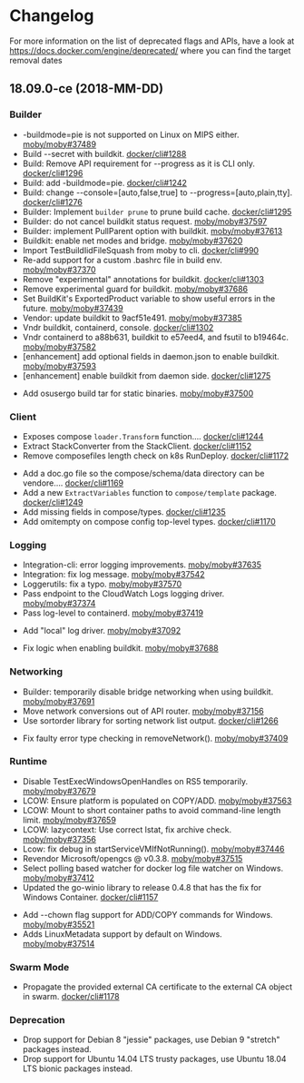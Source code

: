 # Changelog

For more information on the list of deprecated flags and APIs, have a look at
https://docs.docker.com/engine/deprecated/ where you can find the target removal dates

## 18.09.0-ce (2018-MM-DD)

### Builder

* -buildmode=pie is not supported on Linux on MIPS either. [moby/moby#37489](https://github.com/moby/moby/pull/37489)
* Build --secret with buildkit. [docker/cli#1288](https://github.com/docker/cli/pull/1288)
* Build: Remove API requirement for --progress as it is CLI only. [docker/cli#1296](https://github.com/docker/cli/pull/1296)
* Build: add -buildmode=pie. [docker/cli#1242](https://github.com/docker/cli/pull/1242)
* Build: change --console=[auto,false,true] to --progress=[auto,plain,tty]. [docker/cli#1276](https://github.com/docker/cli/pull/1276)
* Builder: Implement `builder prune` to prune build cache. [docker/cli#1295](https://github.com/docker/cli/pull/1295)
* Builder: do not cancel buildkit status request. [moby/moby#37597](https://github.com/moby/moby/pull/37597)
* Builder: implement PullParent option with buildkit. [moby/moby#37613](https://github.com/moby/moby/pull/37613)
* Buildkit: enable net modes and bridge. [moby/moby#37620](https://github.com/moby/moby/pull/37620)
* Import TestBuildIidFileSquash from moby to cli. [docker/cli#990](https://github.com/docker/cli/pull/990)
* Re-add support for a custom .bashrc file in build env. [moby/moby#37370](https://github.com/moby/moby/pull/37370)
* Remove "experimental" annotations for buildkit. [docker/cli#1303](https://github.com/docker/cli/pull/1303)
* Remove experimental guard for buildkit. [moby/moby#37686](https://github.com/moby/moby/pull/37686)
* Set BuildKit's ExportedProduct variable to show useful errors in the future. [moby/moby#37439](https://github.com/moby/moby/pull/37439)
* Vendor: update buildkit to 9acf51e491. [moby/moby#37385](https://github.com/moby/moby/pull/37385)
* Vndr buildkit, containerd, console. [docker/cli#1302](https://github.com/docker/cli/pull/1302)
* Vndr containerd to a88b631, buildkit to e57eed4, and fsutil to b19464c. [moby/moby#37582](https://github.com/moby/moby/pull/37582)
* [enhancement] add optional fields in daemon.json to enable buildkit. [moby/moby#37593](https://github.com/moby/moby/pull/37593)
* [enhancement] enable buildkit from daemon side. [docker/cli#1275](https://github.com/docker/cli/pull/1275)
+ Add osusergo build tar for static binaries. [moby/moby#37500](https://github.com/moby/moby/pull/37500)

### Client

* Exposes compose `loader.Transform` function…. [docker/cli#1244](https://github.com/docker/cli/pull/1244)
* Extract StackConverter from the StackClient. [docker/cli#1152](https://github.com/docker/cli/pull/1152)
* Remove composefiles length check on k8s RunDeploy. [docker/cli#1172](https://github.com/docker/cli/pull/1172)
+ Add a doc.go file so the compose/schema/data directory can be vendore…. [docker/cli#1169](https://github.com/docker/cli/pull/1169)
+ Add a new `ExtractVariables` function to `compose/template` package. [docker/cli#1249](https://github.com/docker/cli/pull/1249)
+ Add missing fields in compose/types. [docker/cli#1235](https://github.com/docker/cli/pull/1235)
+ Add omitempty on compose config top-level types. [docker/cli#1170](https://github.com/docker/cli/pull/1170)

### Logging

* Integration-cli: error logging improvements. [moby/moby#37635](https://github.com/moby/moby/pull/37635)
* Integration: fix log message. [moby/moby#37542](https://github.com/moby/moby/pull/37542)
* Loggerutils: fix a typo. [moby/moby#37570](https://github.com/moby/moby/pull/37570)
* Pass endpoint to the CloudWatch Logs logging driver. [moby/moby#37374](https://github.com/moby/moby/pull/37374)
* Pass log-level to containerd. [moby/moby#37419](https://github.com/moby/moby/pull/37419)
+ Add "local" log driver. [moby/moby#37092](https://github.com/moby/moby/pull/37092)
- Fix logic when enabling buildkit. [moby/moby#37688](https://github.com/moby/moby/pull/37688)

### Networking

* Builder: temporarily disable bridge networking when using buildkit. [moby/moby#37691](https://github.com/moby/moby/pull/37691)
* Move network conversions out of API router. [moby/moby#37156](https://github.com/moby/moby/pull/37156)
* Use sortorder library for sorting network list output. [docker/cli#1266](https://github.com/docker/cli/pull/1266)
- Fix faulty error type checking in removeNetwork(). [moby/moby#37409](https://github.com/moby/moby/pull/37409)

### Runtime

* Disable TestExecWindowsOpenHandles on RS5 temporarily. [moby/moby#37679](https://github.com/moby/moby/pull/37679)
* LCOW: Ensure platform is populated on COPY/ADD. [moby/moby#37563](https://github.com/moby/moby/pull/37563)
* LCOW: Mount to short container paths to avoid command-line length limit. [moby/moby#37659](https://github.com/moby/moby/pull/37659)
* LCOW: lazycontext: Use correct lstat, fix archive check. [moby/moby#37356](https://github.com/moby/moby/pull/37356)
* Lcow: fix debug in startServiceVMIfNotRunning(). [moby/moby#37446](https://github.com/moby/moby/pull/37446)
* Revendor Microsoft/opengcs @ v0.3.8. [moby/moby#37515](https://github.com/moby/moby/pull/37515)
* Select polling based watcher for docker log file watcher on Windows. [moby/moby#37412](https://github.com/moby/moby/pull/37412)
* Updated the go-winio library to release 0.4.8 that has the fix for Windows Container. [docker/cli#1157](https://github.com/docker/cli/pull/1157)
+ Add --chown flag support for ADD/COPY commands for Windows. [moby/moby#35521](https://github.com/moby/moby/pull/35521)
+ Adds LinuxMetadata support by default on Windows. [moby/moby#37514](https://github.com/moby/moby/pull/37514)

### Swarm Mode

* Propagate the provided external CA certificate to the external CA object in swarm. [docker/cli#1178](https://github.com/docker/cli/pull/1178)

### Deprecation

* Drop support for Debian 8 "jessie" packages, use Debian 9 "stretch" packages instead.
* Drop support for Ubuntu 14.04 LTS trusty packages, use Ubuntu 18.04 LTS bionic packages instead.
